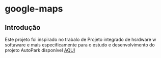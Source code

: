 # google-maps
## Introdução

Este projeto foi inspirado no trabalo de Projeto integrado de hsrdware w softaware e mais especificamente para o estudo e desenvolvimento do projeto AutoPark disponível [AQUI](https://github.com/tombraganca/AutoPark)
